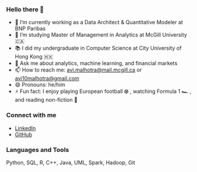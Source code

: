 ### Hello there 👋

<!--
**avi10malhotra/avi10malhotra** is a ✨ _special_ ✨ repository because its `README.md` (this file) appears on your GitHub profile.
-->

- 🔭 I’m currently working as a Data Architect & Quantitative Modeler at BNP Paribas
- 🌱 I’m studying Master of Management in Analytics at McGill University 🇨🇦
- 📚 I did my undergraduate in Computer Science at City University of Hong Kong 🇭🇰
- 💬 Ask me about analytics, machine learning, and financial markets
- 📫 How to reach me: avi.malhotra@mail.mcgill.ca or avi10malhotra@gmail.com
- 😄 Pronouns: he/him
- ⚡ Fun fact: I enjoy playing European football ⚽︎ , watching Formula 1 🏎️ , and reading non-fiction 📖

### Connect with me
- [LinkedIn](https://www.linkedin.com/in/avi-malhotra/)
- [GitHub](https://github.com/avi10malhotra/)

### Languages and Tools
Python, SQL, R, C++, Java, UML, Spark, Hadoop, Git
